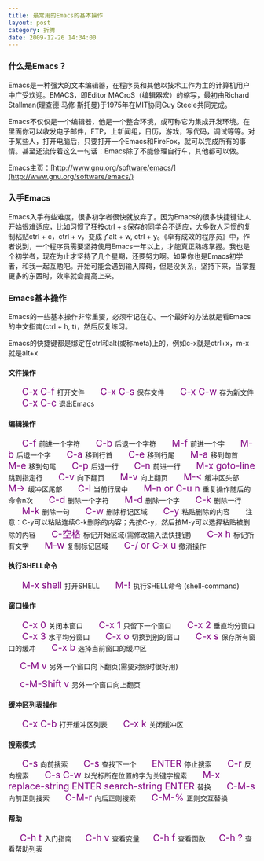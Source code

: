 ```yaml
---
title: 最常用的Emacs的基本操作
layout: post
category: 折腾
date: 2009-12-26 14:34:00
---
```


### 什么是Emacs？

Emacs是一种强大的文本编辑器，在程序员和其他以技术工作为主的计算机用户中广受欢迎。EMACS，即Editor MACroS（编辑器宏）的缩写，最初由Richard Stallman(理查德&#183;马修&#183;斯托曼)于1975年在MIT协同Guy Steele共同完成。&nbsp;

Emacs不仅仅是一个编辑器，他是一个整合环境，或可称它为集成开发环境。在里面你可以收发电子邮件，FTP，上新闻组，日历，游戏，写代码，调试等等。对于某些人，打开电脑后，只要打开一个Emacs和FireFox，就可以完成所有的事情。甚至还流传着这么一句话：Emacs除了不能修理自行车，其他都可以做。 

Emacs主页：[http://www.gnu.org/software/emacs/](http://www.gnu.org/software/emacs/)

### 入手Emacs

Emacs入手有些难度，很多初学者很快就放弃了。因为Emacs的很多快捷键让人开始很难适应，比如习惯了狂按ctrl + s保存的同学会不适应，大多数人习惯的复制粘贴ctrl + c，ctrl + v，变成了alt + w, ctrl + y。《卓有成效的程序员》中，作者说到，一个程序员需要坚持使用Emacs一年以上，才能真正熟练掌握。我也是个初学者，现在为止才坚持了几个星期，还要努力啊。如果你也是Emacs初学者，和我一起互勉吧。开始可能会遇到输入障碍，但是没关系，坚持下来，当掌握更多的东西时，效率就会提高上来。

### Emacs基本操作

Emacs的一些基本操作非常重要，必须牢记在心。一个最好的办法就是看Emacs的中文指南(ctrl + h, t)，然后反复练习。

Emacs的快捷键都是绑定在ctrl和alt(或称meta)上的，例如c-x就是ctrl+x，m-x就是alt+x&nbsp;

#### 文件操作

 　　<span style="color: #800080; font-size: 14pt;">C-x C-f</span><span style="font-size: 14pt;"> </span>打开文件
 　　<span style="color: #800080; font-size: 14pt;">C-x C-s</span><span style="font-size: 14pt;"> </span>保存文件
 　　<span style="color: #800080; font-size: 14pt;">C-x C-w</span><span style="font-size: 14pt;"> </span>存为新文件
 　　<span style="color: #800080; font-size: 14pt;">C-x C-c</span><span style="font-size: 14pt;"> </span>退出Emacs

#### 编辑操作

 　　<span style="color: #800080; font-size: 14pt;">C-f</span><span style="font-size: 14pt;"> </span>前进一个字符
 　　<span style="color: #800080; font-size: 14pt;">C-b</span><span style="font-size: 14pt;"> </span>后退一个字符
 　　<span style="color: #800080; font-size: 14pt;">M-f</span><span style="font-size: 14pt;"> </span>前进一个字
 　　<span style="color: #800080; font-size: 14pt;">M-b</span><span style="font-size: 14pt;"> </span>后退一个字
 　　<span style="color: #800080; font-size: 14pt;">C-a</span><span style="font-size: 14pt;"> </span>移到行首
 　　<span style="color: #800080; font-size: 14pt;">C-e</span><span style="font-size: 14pt;"> </span>移到行尾
 　　<span style="color: #800080; font-size: 14pt;">M-a</span><span style="font-size: 14pt;"> </span>移到句首
 　　<span style="color: #800080; font-size: 14pt;">M-e</span><span style="font-size: 14pt;"> </span>移到句尾
 　　<span style="color: #800080; font-size: 14pt;">C-p</span><span style="font-size: 14pt;"> </span>后退一行
 　　<span style="color: #800080; font-size: 14pt;">C-n</span><span style="font-size: 14pt;"> </span>前进一行
 　　<span style="color: #800080; font-size: 14pt;">M-x goto-line</span><span style="font-size: 14pt;"> </span>跳到指定行
 　　<span style="color: #800080; font-size: 14pt;">C-v</span><span style="font-size: 14pt;"> </span>向下翻页
 　　<span style="color: #800080; font-size: 14pt;">M-v</span><span style="font-size: 14pt;"> </span>向上翻页
 　　<span style="color: #800080; font-size: 14pt;">M-&lt;</span><span style="font-size: 14pt;"> </span>缓冲区头部
 　　<span style="color: #800080; font-size: 14pt;">M-&gt;</span><span style="font-size: 14pt;"> </span>缓冲区尾部
 　　<span style="color: #800080; font-size: 14pt;">C-l</span><span style="font-size: 14pt;"> </span>当前行居中
 　　<span style="color: #800080; font-size: 14pt;">M-n or C-u n</span><span style="font-size: 14pt;"> </span>重复操作随后的命令n次
 　　<span style="color: #800080; font-size: 14pt;">C-d</span><span style="font-size: 14pt;"> </span>删除一个字符
 　　<span style="color: #800080; font-size: 14pt;">M-d</span><span style="font-size: 14pt;"> </span>删除一个字
 　　<span style="color: #800080; font-size: 14pt;">C-k</span><span style="font-size: 14pt;"> </span>删除一行
 　　<span style="color: #800080; font-size: 14pt;">M-k</span><span style="font-size: 14pt;"> </span>删除一句
 　　<span style="color: #800080; font-size: 14pt;">C-w</span><span style="font-size: 14pt;"> </span>删除标记区域
 　　<span style="color: #800080; font-size: 14pt;">C-y</span><span style="font-size: 14pt;"> </span>粘贴删除的内容
 　　注意：C-y可以粘贴连续C-k删除的内容；先按C-y，然后按M-y可以选择粘贴被删除的内容
 　　<span style="color: #800080; font-size: 14pt;">C-空格</span><span style="font-size: 14pt;"> </span>标记开始区域(需修改输入法快捷键)
 　　<span style="color: #800080; font-size: 14pt;">C-x h</span><span style="font-size: 14pt;"> </span>标记所有文字
 　　<span style="color: #800080; font-size: 14pt;">M-w</span><span style="font-size: 14pt;"> </span>复制标记区域
 　　<span style="color: #800080; font-size: 14pt;">C-/ or C-x u</span><span style="font-size: 14pt;"> </span>撤消操作

#### 执行SHELL命令

 　　<span style="color: #800080; font-size: 14pt;">M-x shell</span><span style="font-size: 14pt;"> </span>打开SHELL
 　　<span style="color: #800080; font-size: 14pt;">M-!</span><span style="font-size: 14pt;"> </span>执行SHELL命令 (shell-command)

#### 窗口操作

 　　<span style="color: #800080; font-size: 14pt;">C-x 0</span><span style="font-size: 14pt;"> </span>关闭本窗口
 　　<span style="color: #800080; font-size: 14pt;">C-x 1</span><span style="font-size: 14pt;"> </span>只留下一个窗口
 　　<span style="color: #800080; font-size: 14pt;">C-x 2</span><span style="font-size: 14pt;"> </span>垂直均分窗口
 　　<span style="color: #800080; font-size: 14pt;">C-x 3</span><span style="font-size: 14pt;"> </span>水平均分窗口
 　　<span style="color: #800080; font-size: 14pt;">C-x o</span><span style="font-size: 14pt;"> </span>切换到别的窗口
 　　<span style="color: #800080; font-size: 14pt;">C-x s</span><span style="font-size: 14pt;"> </span>保存所有窗口的缓冲
 　　<span style="color: #800080; font-size: 14pt;">C-x b</span><span style="font-size: 14pt;"> </span>选择当前窗口的缓冲区

&nbsp; &nbsp; &nbsp; <span style="color: #800080; font-size: 14pt;">C-M v</span><span style="font-size: 14pt;"> </span>另外一个窗口向下翻页(需要对照时很好用)

&nbsp; &nbsp; &nbsp; <span style="color: #800080; font-size: 14pt;">c-M-Shift v</span><span style="font-size: 14pt;"> </span>另外一个窗口向上翻页 

#### 缓冲区列表操作

 　　<span style="color: #800080; font-size: 14pt;">C-x C-b</span><span style="font-size: 14pt;"> </span>打开缓冲区列表
 　　<span style="color: #800080; font-size: 14pt;">C-x k</span><span style="font-size: 14pt;"> </span>关闭缓冲区

#### 搜索模式

 　　<span style="color: #800080; font-size: 14pt;">C-s </span>向前搜索
 　　<span style="color: #800080; font-size: 14pt;">C-s</span><span style="font-size: 14pt;"> </span>查找下一个
 　　<span style="color: #800080; font-size: 14pt;">ENTER</span><span style="font-size: 14pt;"> </span>停止搜索
 　　<span style="color: #800080; font-size: 14pt;">C-r </span>反向搜索
 　　<span style="color: #800080; font-size: 14pt;">C-s C-w</span><span style="font-size: 14pt;"> </span>以光标所在位置的字为关键字搜索
 　　<span style="color: #800080; font-size: 14pt;">M-x replace-string ENTER search-string ENTER</span><span style="font-size: 14pt;"> </span>替换
 　　<span style="color: #800080; font-size: 14pt;">C-M-s</span><span style="font-size: 14pt;"> </span>向前正则搜索
 　　<span style="color: #800080; font-size: 14pt;">C-M-r</span><span style="font-size: 14pt;"> </span>向后正则搜索
 　　<span style="color: #800080; font-size: 14pt;">C-M-%</span><span style="font-size: 14pt;"> </span>正则交互替换

#### 帮助

&nbsp; &nbsp; &nbsp; <span style="color: #800080; font-size: 14pt;">C-h t</span><span style="font-size: 14pt;"> </span>入门指南
&nbsp; &nbsp; &nbsp; <span style="color: #800080; font-size: 14pt;">C-h v</span><span style="font-size: 14pt;"> </span>查看变量
&nbsp; &nbsp; &nbsp; <span style="color: #800080; font-size: 14pt;">C-h f</span><span style="font-size: 14pt;"> </span>查看函数
&nbsp; &nbsp; &nbsp; <span style="color: #800080; font-size: 14pt;">C-h ?</span><span style="font-size: 14pt;"> </span>查看帮助列表&nbsp; 
